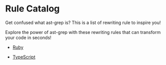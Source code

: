 # Rule Catalog

Get confused what ast-grep is? This is a list of rewriting rule to inspire you!

Explore the power of ast-grep with these rewriting rules that can transform your code in seconds!

* [Ruby](/catalog/ruby/)
<!-- * [Rust](/catalog/rust/) -->
* [TypeScript](/catalog/typescript/)
